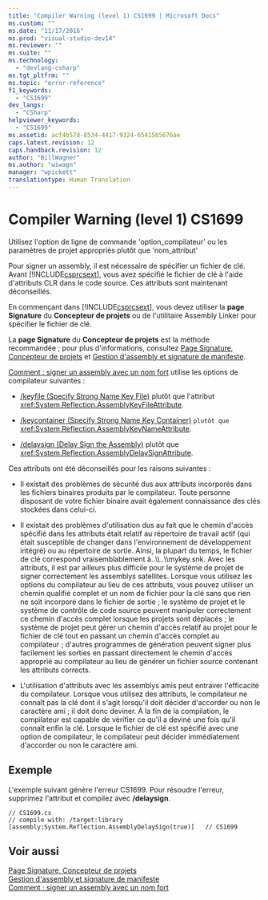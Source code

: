 ```yaml
---
title: "Compiler Warning (level 1) CS1699 | Microsoft Docs"
ms.custom: ""
ms.date: "11/17/2016"
ms.prod: "visual-studio-dev14"
ms.reviewer: ""
ms.suite: ""
ms.technology: 
  - "devlang-csharp"
ms.tgt_pltfrm: ""
ms.topic: "error-reference"
f1_keywords: 
  - "CS1699"
dev_langs: 
  - "CSharp"
helpviewer_keywords: 
  - "CS1699"
ms.assetid: acf4b57d-8534-4417-9324-65415b5676ae
caps.latest.revision: 12
caps.handback.revision: 12
author: "BillWagner"
ms.author: "wiwagn"
manager: "wpickett"
translationtype: Human Translation
---
```

# Compiler Warning (level 1) CS1699
Utilisez l'option de ligne de commande 'option\_compilateur' ou les paramètres de projet appropriés plutôt que 'nom\_attribut'  
  
 Pour signer un assembly, il est nécessaire de spécifier un fichier de clé.  Avant [!INCLUDE[csprcsext](../../../csharp/language-reference/compiler-messages/includes/csprcsext_md.md)], vous avez spécifié le fichier de clé à l'aide d'attributs CLR dans le code source.  Ces attributs sont maintenant déconseillés.  
  
 En commençant dans [!INCLUDE[csprcsext](../../../csharp/language-reference/compiler-messages/includes/csprcsext_md.md)], vous devez utiliser la **page Signature** du **Concepteur de projets** ou de l'utilitaire Assembly Linker pour spécifier le fichier de clé.  
  
 La **page Signature** du **Concepteur de projets** est la méthode recommandée ; pour plus d'informations, consultez [Page Signature, Concepteur de projets](/visual-studio/ide/reference/signing-page-project-designer) et [Gestion d'assembly et signature de manifeste](/visual-studio/ide/managing-assembly-and-manifest-signing).  
  
 [Comment : signer un assembly avec un nom fort](../Topic/How%20to:%20Sign%20an%20Assembly%20with%20a%20Strong%20Name.md) utilise les options de compilateur suivantes :  
  
-   [\/keyfile \(Specify Strong Name Key File\)](../../../csharp/language-reference/compiler-options/keyfile-compiler-option.md) plutôt que l'attribut <xref:System.Reflection.AssemblyKeyFileAttribute>.  
  
-   [\/keycontainer \(Specify Strong Name Key Container\)](../../../csharp/language-reference/compiler-options/keycontainer-compiler-option.md)  `` plutôt que `` <xref:System.Reflection.AssemblyKeyNameAttribute>.  
  
-   [\/delaysign \(Delay Sign the Assembly\)](../../../csharp/language-reference/compiler-options/delaysign-compiler-option.md) plutôt que <xref:System.Reflection.AssemblyDelaySignAttribute>.  
  
 Ces attributs ont été déconseillés pour les raisons suivantes :  
  
-   Il existait des problèmes de sécurité dus aux attributs incorporés dans les fichiers binaires produits par le compilateur.  Toute personne disposant de votre fichier binaire avait également connaissance des clés stockées dans celui\-ci.  
  
-   Il existait des problèmes d'utilisation dus au fait que le chemin d'accès spécifié dans les attributs était relatif au répertoire de travail actif \(qui était susceptible de changer dans l'environnement de développement intégré\) ou au répertoire de sortie.  Ainsi, la plupart du temps, le fichier de clé correspond vraisemblablement à..\\\\..\\\\mykey.snk.  Avec les attributs, il est par ailleurs plus difficile pour le système de projet de signer correctement les assemblys satellites.  Lorsque vous utilisez les options du compilateur au lieu de ces attributs, vous pouvez utiliser un chemin qualifié complet et un nom de fichier pour la clé sans que rien ne soit incorporé dans le fichier de sortie ; le système de projet et le système de contrôle de code source peuvent manipuler correctement ce chemin d'accès complet lorsque les projets sont déplacés ; le système de projet peut gérer un chemin d'accès relatif au projet pour le fichier de clé tout en passant un chemin d'accès complet au compilateur ; d'autres programmes de génération peuvent signer plus facilement les sorties en passant directement le chemin d'accès approprié au compilateur au lieu de générer un fichier source contenant les attributs corrects.  
  
-   L'utilisation d'attributs avec les assemblys amis peut entraver l'efficacité du compilateur.  Lorsque vous utilisez des attributs, le compilateur ne connaît pas la clé dont il s'agit lorsqu'il doit décider d'accorder ou non le caractère ami ; il doit donc deviner.  À la fin de la compilation, le compilateur est capable de vérifier ce qu'il a deviné une fois qu'il connaît enfin la clé.  Lorsque le fichier de clé est spécifié avec une option de compilateur, le compilateur peut décider immédiatement d'accorder ou non le caractère ami.  
  
## Exemple  
 L'exemple suivant génère l'erreur CS1699.  Pour résoudre l'erreur, supprimez l'attribut et compilez avec **\/delaysign**.  
  
```  
// CS1699.cs  
// compile with: /target:library  
[assembly:System.Reflection.AssemblyDelaySign(true)]   // CS1699  
```  
  
## Voir aussi  
 [Page Signature, Concepteur de projets](/visual-studio/ide/reference/signing-page-project-designer)   
 [Gestion d'assembly et signature de manifeste](/visual-studio/ide/managing-assembly-and-manifest-signing)   
 [Comment : signer un assembly avec un nom fort](../Topic/How%20to:%20Sign%20an%20Assembly%20with%20a%20Strong%20Name.md)